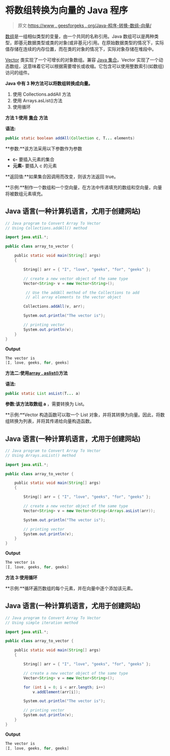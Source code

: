 # 将数组转换为向量的 Java 程序

> 原文:[https://www . geesforgeks . org/Java-程序-转换-数组-向量/](https://www.geeksforgeeks.org/java-program-to-convert-array-to-vector/)

[数组](https://www.geeksforgeeks.org/arrays-in-java/)是一组相似类型的变量，由一个共同的名称引用。Java 数组可以是两种类型，即基元数据类型或类的对象(或非基元)引用。在原始数据类型的情况下，实际值存储在连续的内存位置，而在类的对象的情况下，实际对象存储在堆段中。

[Vector](https://www.geeksforgeeks.org/java-util-vector-class-java/) 类实现了一个可增长的对象数组。兼容 [Java 集合](https://www.geeksforgeeks.org/collections-in-java-2/)。Vector 实现了一个动态数组，这意味着它可以根据需要增长或收缩。它包含可以使用整数索引(如数组)访问的组件。

**Java 中有 3 种方法可以将数组转换成向量。**

1.  使用 Collections.addAll 方法
2.  使用 Arrays.asList()方法
3.  使用循环

**方法 1:使用** [**集合**](https://www.geeksforgeeks.org/collections-addall-method-in-java-with-examples/) **方法**

**语法:**

```java
public static boolean addAll(Collection c, T... elements)
```

**参数:**该方法采用以下参数作为参数

*   **c-** 要插入元素的集合
*   **元素-** 要插入 c 的元素

**返回值:**如果集合因调用而改变，则该方法返回 true。

**示例:**制作一个数组和一个空向量，在方法中传递填充的数组和空向量，向量将被数组元素填充。

## Java 语言(一种计算机语言，尤用于创建网站)

```java
// Java program to Convert Array To Vector 
// Using Collections.addAll() method

import java.util.*;

public class array_to_vector {

    public static void main(String[] args)
    {

        String[] arr = { "I", "love", "geeks", "for", "geeks" };

        // create a new vector object of the same type
        Vector<String> v = new Vector<String>();

         // Use the addAll method of the Collections to add
         // all array elements to the vector object

        Collections.addAll(v, arr);

        System.out.println("The vector is");

        // printing vector
        System.out.println(v);
    }
}
```

**Output**

```java
The vector is
[I, love, geeks, for, geeks]
```

**方法二:使用**[**array . aslist()**](https://www.geeksforgeeks.org/arrays-aslist-method-in-java-with-examples/)**方法**

**语法:**

```java
public static List asList(T... a)
```

**参数:**该方法取**数组 a** ，需要转换为 List。

**示例:**Vector 构造函数可以取一个 List 对象，并将其转换为向量。因此，将数组转换为列表，并将其传递给向量构造函数。

## Java 语言(一种计算机语言，尤用于创建网站)

```java
// Java program to Convert Array To Vector 
// Using Arrays.asList() method

import java.util.*;

public class array_to_vector {

    public static void main(String[] args)
    {

        String[] arr = { "I", "love", "geeks", "for", "geeks" };

        // create a new vector object of the same type
        Vector<String> v = new Vector<String>(Arrays.asList(arr));

        System.out.println("The vector is");

        // printing vector
        System.out.println(v);
    }
}
```

**Output**

```java
The vector is
[I, love, geeks, for, geeks]
```

**方法 3:使用循环**

**示例:**循环遍历数组的每个元素，并在向量中逐个添加该元素。

## Java 语言(一种计算机语言，尤用于创建网站)

```java
// Java program to Convert Array To Vector 
// Using simple iteration method

import java.util.*;

public class array_to_vector {

    public static void main(String[] args)
    {

        String[] arr = { "I", "love", "geeks", "for", "geeks" };

        // create a new vector object of the same type
        Vector<String> v = new Vector<String>();

        for (int i = 0; i < arr.length; i++)
            v.addElement(arr[i]);

        System.out.println("The vector is");

        // printing vector
        System.out.println(v);
    }
}
```

**Output**

```java
The vector is
[I, love, geeks, for, geeks]
```